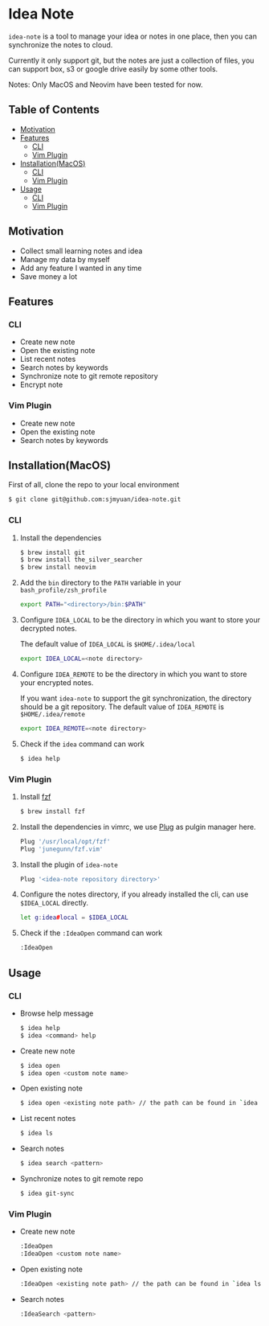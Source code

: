 # Idea Note

`idea-note` is a tool to manage your idea or notes in one place,
then you can synchronize the notes to cloud. 

Currently it only support git, but the notes are just a collection of files,
you can support box, s3 or google drive easily by some other tools.

Notes: Only MacOS and Neovim have been tested for now.

## Table of Contents

* [Motivation](#motivation)
* [Features](#features)
  * [CLI](#cli)
  * [Vim Plugin](#vim-plugin)
* [Installation(MacOS)](#installationmacos)
  * [CLI](#cli-1)
  * [Vim Plugin](#vim-plugin-1)
* [Usage](#usage)
  * [CLI](#cli-2)
  * [Vim Plugin](#vim-plugin-2)

## Motivation

* Collect small learning notes and idea
* Manage my data by myself
* Add any feature I wanted in any time
* Save money a lot

## Features

### CLI

* Create new note
* Open the existing note
* List recent notes
* Search notes by keywords
* Synchronize note to git remote repository
* Encrypt note

### Vim Plugin

* Create new note
* Open the existing note
* Search notes by keywords

## Installation(MacOS)

First of all, clone the repo to your local environment

```sh
$ git clone git@github.com:sjmyuan/idea-note.git
```

### CLI

1. Install the dependencies

   ```sh
   $ brew install git
   $ brew install the_silver_searcher
   $ brew install neovim
   ```

2. Add the `bin` directory to the `PATH` variable in your `bash_profile/zsh_profile`

   ```sh
   export PATH="<directory>/bin:$PATH"
   ```

3. Configure `IDEA_LOCAL` to be the directory in which you want to store your decrypted notes. 

   The default value of `IDEA_LOCAL` is `$HOME/.idea/local`

   ```sh
   export IDEA_LOCAL=<note directory>
   ```

4. Configure `IDEA_REMOTE` to be the directory in which you want to store your encrypted notes. 

   If you want `idea-note` to support the git synchronization, the directory should be a git repository.
   The default value of `IDEA_REMOTE` is `$HOME/.idea/remote`

   ```sh
   export IDEA_REMOTE=<note directory>
   ```

5. Check if the `idea` command can work 

   ```sh
   $ idea help
   ```

### Vim Plugin

1. Install [fzf](https://github.com/junegunn/fzf)

    ```sh
    $ brew install fzf
    ```

2. Install the dependencies in vimrc, we use [Plug](https://github.com/junegunn/vim-plug) as pulgin manager here.

    ```sh
    Plug '/usr/local/opt/fzf'
    Plug 'junegunn/fzf.vim'
    ```

3. Install the plugin of `idea-note`

    ```sh
    Plug '<idea-note repository directory>'
    ```

4. Configure the notes directory, if you already installed the cli, can use `$IDEA_LOCAL` directly.

    ```sh
    let g:idea#local = $IDEA_LOCAL
    ```

5. Check if the `:IdeaOpen` command can work

    ```sh
    :IdeaOpen
    ```

## Usage


### CLI

* Browse help message

  ```sh
  $ idea help
  $ idea <command> help
  ```

* Create new note

  ```sh
  $ idea open
  $ idea open <custom note name>
  ```
* Open existing note

  ```sh
  $ idea open <existing note path> // the path can be found in `idea ls`
  ```

* List recent notes

  ```sh
  $ idea ls
  ```

* Search notes

  ```sh
  $ idea search <pattern>
  ```

* Synchronize notes to git remote repo

  ```sh
  $ idea git-sync
  ```

### Vim Plugin

* Create new note

  ```sh
  :IdeaOpen
  :IdeaOpen <custom note name>
  ```
* Open existing note

  ```sh
  :IdeaOpen <existing note path> // the path can be found in `idea ls`
  ```

* Search notes

  ```sh
  :IdeaSearch <pattern>
  ```

